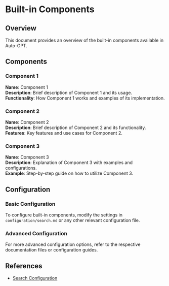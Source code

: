 # Built-in Components

## Overview

This document provides an overview of the built-in components available in Auto-GPT.

## Components

### Component 1  
**Name**: Component 1  
**Description**: Brief description of Component 1 and its usage.  
**Functionality**: How Component 1 works and examples of its implementation.

### Component 2  
**Name**: Component 2  
**Description**: Brief description of Component 2 and its functionality.  
**Features**: Key features and use cases for Component 2.

### Component 3  
**Name**: Component 3  
**Description**: Explanation of Component 3 with examples and configurations.  
**Example**: Step-by-step guide on how to utilize Component 3.

## Configuration

### Basic Configuration

To configure built-in components, modify the settings in `configuration/search.md` or any other relevant configuration file.

### Advanced Configuration

For more advanced configuration options, refer to the respective documentation files or configuration guides.

## References

- [Search Configuration](./configuration/search.md)
